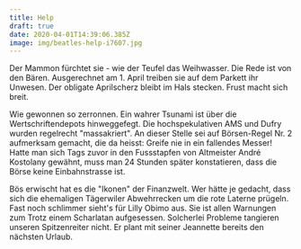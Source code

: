 ```yaml
---
title: Help
draft: true
date: 2020-04-01T14:39:06.385Z
image: img/beatles-help-i7607.jpg
---
```

Der Mammon fürchtet sie - wie der Teufel das Weihwasser. Die Rede ist von den Bären. Ausgerechnet am 1. April treiben sie auf dem Parkett ihr Unwesen. Der obligate Aprilscherz bleibt im Hals stecken. Frust macht sich breit.

Wie gewonnen so zerronnen. Ein wahrer Tsunami ist über die Wertschriftendepots hinweggefegt. Die hochspekulativen AMS und Dufry wurden regelrecht "massakriert". An dieser Stelle sei auf Börsen-Regel Nr. 2 aufmerksam gemacht, die da heisst: Greife nie in ein fallendes Messer! Hatte man sich Tags zuvor in den Fussstapfen von Altmeister André Kostolany gewähnt, muss man 24 Stunden später konstatieren, dass die Börse keine Einbahnstrasse ist.  

Bös erwischt hat es die "Ikonen" der  Finanzwelt. Wer hätte je gedacht, dass sich die ehemaligen Tägerwiler Abwehrrecken um die rote Laterne prügeln. Fast noch schlimmer sieht's für Lilly Obimo aus. Sie ist allen Warnungen zum Trotz einem Scharlatan aufgesessen. Solcherlei Probleme tangieren unseren Spitzenreiter nicht. Er plant mit seiner Jeannette bereits den nächsten Urlaub.